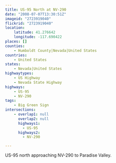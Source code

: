 ```yaml
---
title: US-95 North at NV-290
date: "2008-07-07T13:30:51Z"
imageid: "2723919040"
flickrid: "2723919040"
location:
    latitude: 41.276642
    longitude: -117.690422
places: []
counties:
    - Humboldt County|Nevada|United States
countries:
    - United States
states:
    - Nevada|United States
highwaytypes:
    - US Highway
    - Nevada State Highway
highways:
    - US-95
    - NV-290
tags:
    - Big Green Sign
intersections:
    - overlap1: null
      overlap2: null
      highways1:
        - US-95
      highways2:
        - NV-290

---
```

US-95 north approaching NV-290 to Paradise Valley.